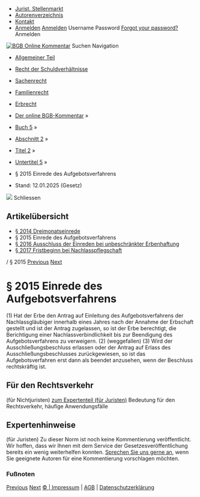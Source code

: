   * [Jurist. Stellenmarkt](https://bgb.kommentar.de/Buch-5/Abschnitt-2/Titel-2/Untertitel-5/</job-board> "Jurist. Stellenmarkt")
  * [Autorenverzeichnis](https://bgb.kommentar.de/Buch-5/Abschnitt-2/Titel-2/Untertitel-5/</Autorenverzeichnis> "Autorenverzeichnis")
  * [Kontakt](https://bgb.kommentar.de/Buch-5/Abschnitt-2/Titel-2/Untertitel-5/</Kontakt>)
  * [Anmelden](https://bgb.kommentar.de/Buch-5/Abschnitt-2/Titel-2/Untertitel-5/<#login> "show login form") [Anmelden](https://bgb.kommentar.de/Buch-5/Abschnitt-2/Titel-2/Untertitel-5/<#> "hide login form") Username Password
[Forgot your password?](https://bgb.kommentar.de/Buch-5/Abschnitt-2/Titel-2/Untertitel-5/</user/forgotpassword>) Anmelden 


[![BGB Online Kommentar](https://bgb.kommentar.de/extension/bgb/design/bgb/images/logo.png)](https://bgb.kommentar.de/Buch-5/Abschnitt-2/Titel-2/Untertitel-5/</> "BGB Online Kommentar")
Suchen
Navigation
  * [Allgemeiner Teil](https://bgb.kommentar.de/Buch-5/Abschnitt-2/Titel-2/Untertitel-5/</Buch-1>)
  * [Recht der Schuldverhältnisse](https://bgb.kommentar.de/Buch-5/Abschnitt-2/Titel-2/Untertitel-5/</Buch-2>)
  * [Sachenrecht](https://bgb.kommentar.de/Buch-5/Abschnitt-2/Titel-2/Untertitel-5/</Buch-3>)
  * [Familienrecht](https://bgb.kommentar.de/Buch-5/Abschnitt-2/Titel-2/Untertitel-5/</Buch-4>)
  * [Erbrecht](https://bgb.kommentar.de/Buch-5/Abschnitt-2/Titel-2/Untertitel-5/</Buch-5>)


  * [Der online BGB-Kommentar](https://bgb.kommentar.de/Buch-5/Abschnitt-2/Titel-2/Untertitel-5/</>) »
  * [Buch 5](https://bgb.kommentar.de/Buch-5/Abschnitt-2/Titel-2/Untertitel-5/</Buch-5>) »
  * [Abschnitt 2](https://bgb.kommentar.de/Buch-5/Abschnitt-2/Titel-2/Untertitel-5/</Buch-5/Abschnitt-2>) »
  * [Titel 2](https://bgb.kommentar.de/Buch-5/Abschnitt-2/Titel-2/Untertitel-5/</Buch-5/Abschnitt-2/Titel-2>) »
  * [Untertitel 5](https://bgb.kommentar.de/Buch-5/Abschnitt-2/Titel-2/Untertitel-5/</Buch-5/Abschnitt-2/Titel-2/Untertitel-5>) »
  * § 2015 Einrede des Aufgebotsverfahrens 
  * Stand: 12.01.2025 (Gesetz) 


![](https://vg01.met.vgwort.de/na/1c9909529ead4f509072c06d9081a7d5)
Schliessen 
## Artikelübersicht
  * [ § 2014 Dreimonatseinrede ](https://bgb.kommentar.de/Buch-5/Abschnitt-2/Titel-2/Untertitel-5/</Buch-5/Abschnitt-2/Titel-2/Untertitel-5/Dreimonatseinrede>)
  * § 2015 Einrede des Aufgebotsverfahrens 
  * [ § 2016 Ausschluss der Einreden bei unbeschränkter Erbenhaftung ](https://bgb.kommentar.de/Buch-5/Abschnitt-2/Titel-2/Untertitel-5/</Buch-5/Abschnitt-2/Titel-2/Untertitel-5/Ausschluss-der-Einreden-bei-unbeschraenkter-Erbenhaftung>)
  * [ § 2017 Fristbeginn bei Nachlasspflegschaft ](https://bgb.kommentar.de/Buch-5/Abschnitt-2/Titel-2/Untertitel-5/</Buch-5/Abschnitt-2/Titel-2/Untertitel-5/Fristbeginn-bei-Nachlasspflegschaft>)


/ § 2015 
[Previous](https://bgb.kommentar.de/Buch-5/Abschnitt-2/Titel-2/Untertitel-5/</Buch-5/Abschnitt-2/Titel-2/Untertitel-5/Dreimonatseinrede> "§ 2014 Dreimonatseinrede") [Next](https://bgb.kommentar.de/Buch-5/Abschnitt-2/Titel-2/Untertitel-5/</Buch-5/Abschnitt-2/Titel-2/Untertitel-5/Ausschluss-der-Einreden-bei-unbeschraenkter-Erbenhaftung> "§ 2016 Ausschluss der Einreden bei unbeschränkter Erbenhaftung")
# § 2015 Einrede des Aufgebotsverfahrens
(1) Hat der Erbe den Antrag auf Einleitung des Aufgebotsverfahrens der Nachlassgläubiger innerhalb eines Jahres nach der Annahme der Erbschaft gestellt und ist der Antrag zugelassen, so ist der Erbe berechtigt, die Berichtigung einer Nachlassverbindlichkeit bis zur Beendigung des Aufgebotsverfahrens zu verweigern.
(2) (weggefallen)
(3) Wird der Ausschließungsbeschluss erlassen oder der Antrag auf Erlass des Ausschließungsbeschlusses zurückgewiesen, so ist das Aufgebotsverfahren erst dann als beendet anzusehen, wenn der Beschluss rechtskräftig ist.
## Für den Rechtsverkehr 
(für Nichtjuristen)
[zum Expertenteil (für Juristen)](https://bgb.kommentar.de/Buch-5/Abschnitt-2/Titel-2/Untertitel-5/<#expertenhinweise>)
Bedeutung für den Rechtsverkehr, häufige Anwendungsfälle
## Expertenhinweise
(für Juristen)
Zu dieser Norm ist noch keine Kommentierung veröffentlicht. Wir hoffen, dass wir Ihnen mit dem Service der Gesetzesveröffentlichung bereits ein wenig weiterhelfen konnten. [Sprechen Sie uns gerne an](https://bgb.kommentar.de/Buch-5/Abschnitt-2/Titel-2/Untertitel-5/</Kontakt>), wenn Sie geeignete Autoren für eine Kommentierung vorschlagen möchten. 
### Fußnoten
[Previous](https://bgb.kommentar.de/Buch-5/Abschnitt-2/Titel-2/Untertitel-5/</Buch-5/Abschnitt-2/Titel-2/Untertitel-5/Dreimonatseinrede> "§ 2014 Dreimonatseinrede") [Next](https://bgb.kommentar.de/Buch-5/Abschnitt-2/Titel-2/Untertitel-5/</Buch-5/Abschnitt-2/Titel-2/Untertitel-5/Ausschluss-der-Einreden-bei-unbeschraenkter-Erbenhaftung> "§ 2016 Ausschluss der Einreden bei unbeschränkter Erbenhaftung")
[© | Impressum](https://bgb.kommentar.de/Buch-5/Abschnitt-2/Titel-2/Untertitel-5/</Kontakt>) | [AGB](https://bgb.kommentar.de/Buch-5/Abschnitt-2/Titel-2/Untertitel-5/</AGB>) | [Datenschutzerklärung](https://bgb.kommentar.de/Buch-5/Abschnitt-2/Titel-2/Untertitel-5/</Datenschutzerklaerung-fuer-Leser>)
